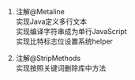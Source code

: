 1. 注解@Metaline  
实现Java定义多行文本  
实现编译字符串成为单行JavaScript  
实现比特标志位设置系统helper  
  
2. 注解@StripMethods  
实现按照关键词删除库中方法  